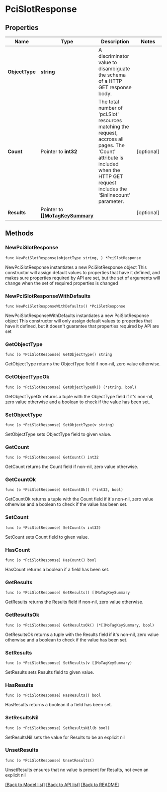 # PciSlotResponse

## Properties

Name | Type | Description | Notes
------------ | ------------- | ------------- | -------------
**ObjectType** | **string** | A discriminator value to disambiguate the schema of a HTTP GET response body. | 
**Count** | Pointer to **int32** | The total number of &#39;pci.Slot&#39; resources matching the request, accross all pages. The &#39;Count&#39; attribute is included when the HTTP GET request includes the &#39;$inlinecount&#39; parameter. | [optional] 
**Results** | Pointer to [**[]MoTagKeySummary**](MoTagKeySummary.md) |  | [optional] 

## Methods

### NewPciSlotResponse

`func NewPciSlotResponse(objectType string, ) *PciSlotResponse`

NewPciSlotResponse instantiates a new PciSlotResponse object
This constructor will assign default values to properties that have it defined,
and makes sure properties required by API are set, but the set of arguments
will change when the set of required properties is changed

### NewPciSlotResponseWithDefaults

`func NewPciSlotResponseWithDefaults() *PciSlotResponse`

NewPciSlotResponseWithDefaults instantiates a new PciSlotResponse object
This constructor will only assign default values to properties that have it defined,
but it doesn't guarantee that properties required by API are set

### GetObjectType

`func (o *PciSlotResponse) GetObjectType() string`

GetObjectType returns the ObjectType field if non-nil, zero value otherwise.

### GetObjectTypeOk

`func (o *PciSlotResponse) GetObjectTypeOk() (*string, bool)`

GetObjectTypeOk returns a tuple with the ObjectType field if it's non-nil, zero value otherwise
and a boolean to check if the value has been set.

### SetObjectType

`func (o *PciSlotResponse) SetObjectType(v string)`

SetObjectType sets ObjectType field to given value.


### GetCount

`func (o *PciSlotResponse) GetCount() int32`

GetCount returns the Count field if non-nil, zero value otherwise.

### GetCountOk

`func (o *PciSlotResponse) GetCountOk() (*int32, bool)`

GetCountOk returns a tuple with the Count field if it's non-nil, zero value otherwise
and a boolean to check if the value has been set.

### SetCount

`func (o *PciSlotResponse) SetCount(v int32)`

SetCount sets Count field to given value.

### HasCount

`func (o *PciSlotResponse) HasCount() bool`

HasCount returns a boolean if a field has been set.

### GetResults

`func (o *PciSlotResponse) GetResults() []MoTagKeySummary`

GetResults returns the Results field if non-nil, zero value otherwise.

### GetResultsOk

`func (o *PciSlotResponse) GetResultsOk() (*[]MoTagKeySummary, bool)`

GetResultsOk returns a tuple with the Results field if it's non-nil, zero value otherwise
and a boolean to check if the value has been set.

### SetResults

`func (o *PciSlotResponse) SetResults(v []MoTagKeySummary)`

SetResults sets Results field to given value.

### HasResults

`func (o *PciSlotResponse) HasResults() bool`

HasResults returns a boolean if a field has been set.

### SetResultsNil

`func (o *PciSlotResponse) SetResultsNil(b bool)`

 SetResultsNil sets the value for Results to be an explicit nil

### UnsetResults
`func (o *PciSlotResponse) UnsetResults()`

UnsetResults ensures that no value is present for Results, not even an explicit nil

[[Back to Model list]](../README.md#documentation-for-models) [[Back to API list]](../README.md#documentation-for-api-endpoints) [[Back to README]](../README.md)


